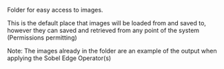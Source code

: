 Folder for easy access to images.

This is the default place that images will be loaded from and saved to, however they can saved and retrieved from any point of the system (Permissions permitting)

Note: The images already in the folder are an example of the output when applying the Sobel Edge Operator(s)

